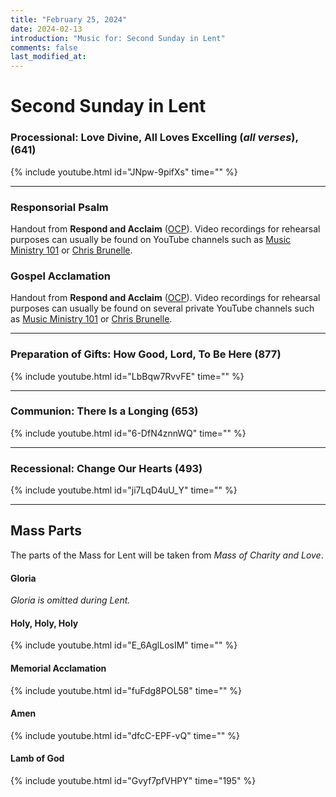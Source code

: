 ```yaml
---
title: "February 25, 2024"
date: 2024-02-13
introduction: "Music for: Second Sunday in Lent"
comments: false
last_modified_at: 
---
```


# Second Sunday in Lent

### Processional: Love Divine, All Loves Excelling (*all verses*), (641)

{% include youtube.html id="JNpw-9pifXs" time="" %} <br>

---

### Responsorial Psalm

Handout from **Respond and Acclaim** ([OCP](https://www.ocp.org/en-us)). Video recordings for rehearsal purposes can usually be found on YouTube channels such as [Music Ministry 101](https://www.youtube.com/@MusicMinistry101/videos) or [Chris Brunelle](https://www.youtube.com/@ChrisBrunelle/videos).

### Gospel Acclamation

Handout from **Respond and Acclaim** ([OCP](https://www.ocp.org/en-us)). Video recordings for rehearsal purposes can usually be found on several private YouTube channels such as [Music Ministry 101](https://www.youtube.com/@MusicMinistry101/videos) or [Chris Brunelle](https://www.youtube.com/@ChrisBrunelle/videos).

---

### Preparation of Gifts: How Good, Lord, To Be Here (877)

{% include youtube.html id="LbBqw7RvvFE" time="" %} <br>

---

### Communion: There Is a Longing (653)

{% include youtube.html id="6-DfN4znnWQ" time="" %} <br>

---

### Recessional: Change Our Hearts (493)

{% include youtube.html id="ji7LqD4uU_Y" time="" %} <br>

---

## Mass Parts

The parts of the Mass for Lent will be taken from *Mass of Charity and Love*.

#### Gloria

*Gloria is omitted during Lent.*


#### Holy, Holy, Holy

{% include youtube.html id="E_6AglLosIM" time="" %} <br>


#### Memorial Acclamation

{% include youtube.html id="fuFdg8POL58" time="" %} <br>


#### Amen

{% include youtube.html id="dfcC-EPF-vQ" time="" %} <br>


#### Lamb of God

{% include youtube.html id="Gvyf7pfVHPY" time="195" %}